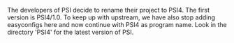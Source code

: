 The developers of PSI decide to rename their project to PSI4. The first version is PSI4/1.0.
To keep up with upstream, we have also stop adding easyconfigs here and now continue with PSI4 as
program name. Look in the directory 'PSI4' for the latest version of PSI.
